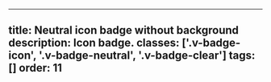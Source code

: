 <!--
 *              © 2025 Visa
 *
 * Licensed under the Apache License, Version 2.0 (the "License");
 * you may not use this file except in compliance with the License.
 * You may obtain a copy of the License at
 *
 *         http://www.apache.org/licenses/LICENSE-2.0
 *
 * Unless required by applicable law or agreed to in writing, software
 * distributed under the License is distributed on an "AS IS" BASIS,
 * WITHOUT WARRANTIES OR CONDITIONS OF ANY KIND, either express or implied.
 * See the License for the specific language governing permissions and
 * limitations under the License.
 *
 -->
---
title: Neutral icon badge without background
description: Icon badge.
classes: ['.v-badge-icon', '.v-badge-neutral', '.v-badge-clear']
tags: []
order: 11
---

<div class="v-badge v-badge-icon v-badge-neutral v-badge-clear">
  <svg class="v-icon v-icon-tiny" height="16" viewbox="0 0 16 16" width="16">
    <use href="#visa-information-tiny">
    </use>
  </svg>
</div>
